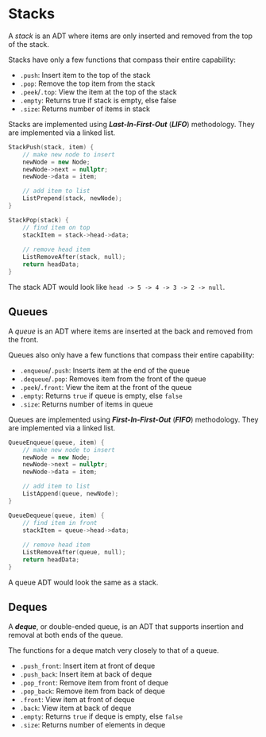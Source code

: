 # Stacks
A *stack* is an ADT where items are only inserted and removed from the top of the stack.

Stacks have only a few functions that compass their entire capability:

- `.push`: Insert item to the top of the stack
- `.pop`: Remove the top item from the stack
- `.peek`/`.top`: View the item at the top of the stack
- `.empty`: Returns true if stack is empty, else false
- `.size`: Returns number of items in stack

Stacks are implemented using ***Last-In-First-Out*** (***LIFO***) methodology.  They are implemented via a linked list.
```c++
StackPush(stack, item) {
	// make new node to insert
	newNode = new Node;
	newNode->next = nullptr;
	newNode->data = item;

	// add item to list
	ListPrepend(stack, newNode);
}

StackPop(stack) {
	// find item on top
	stackItem = stack->head->data;
	
	// remove head item
	ListRemoveAfter(stack, null);
	return headData;
}
```

The stack ADT would look like `head -> 5 -> 4 -> 3 -> 2 -> null`.

## Queues
A *queue* is an ADT where items are inserted at the back and removed from the front.

Queues also only have a few functions that compass their entire capability:

- `.enqueue`/`.push`: Inserts item at the end of the queue
- `.dequeue`/`.pop`: Removes item from the front of the queue
- `.peek`/`.front`: View the item at the front of the queue
- `.empty`: Returns `true` if queue is empty, else `false`
- `.size`: Returns number of items in queue

Queues are implemented using ***First-In-First-Out*** (***FIFO***) methodology.  They are implemented via a linked list.
```c++
QueueEnqueue(queue, item) {
	// make new node to insert
	newNode = new Node;
	newNode->next = nullptr;
	newNode->data = item;

	// add item to list
	ListAppend(queue, newNode);
}

QueueDequeue(queue, item) {
	// find item in front
	stackItem = queue->head->data;
	
	// remove head item
	ListRemoveAfter(queue, null);
	return headData;
}
```

A queue ADT would look the same as a stack.

## Deques
A ***deque***, or double-ended queue, is an ADT that supports insertion and removal at both ends of the queue.

The functions for a deque match very closely to that of a queue.

- `.push_front`: Insert item at front of deque
- `.push_back`: Insert item at back of deque
- `.pop_front`: Remove item from front of deque
- `.pop_back`: Remove item from back of deque
- `.front`: View item at front of deque
- `.back`: View item at back of deque
- `.empty`: Returns `true` if deque is empty, else `false`
- `.size`: Returns number of elements in deque 